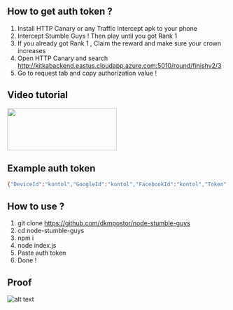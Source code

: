 ## How to get auth token ?

1. Install HTTP Canary or any Traffic Intercept apk to your phone
2. Intercept Stumble Guys ! Then play until you got Rank 1
3. If you already got Rank 1 , Claim the reward and make sure your crown increases
4. Open HTTP Canary and search http://kitkabackend.eastus.cloudapp.azure.com:5010/round/finishv2/3
5. Go to request tab and copy authorization value !

## Video tutorial
<a href="https://streamable.com/pa7o9f">
  <img src="https://i.ibb.co/Wvjz7XS/click-removebg-preview.png" width="250" height="96">
</a>

## Example auth token
```sh
{"DeviceId":"kontol","GoogleId":"kontol","FacebookId":"kontol","Token":"kontol","Timestamp":69696969,"Hash":"kontol"}
```


## How to use ?
1. git clone https://github.com/dkmpostor/node-stumble-guys
2. cd node-stumble-guys
3. npm i
4. node index.js
5. Paste auth token 
6. Done !

## Proof
![alt text](https://i.ibb.co/RCZxtPS/ss.png)
